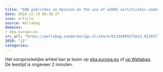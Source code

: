 ```yaml
---
title: "EBA publishes an Opinion on the use of eIDAS certificates under PSD2 - View press release"
date: 2018-12-19 06:38:27
icon: article
source: Wallabag
domains:
- eba.europa.eu
src_url: "https://wallabag.sanderdorigo.nl/share/61334995573e15.92203776"
2018: "12"
categories:
---
```

Het oorspronkelijke artikel kan je lezen op [eba.europa.eu](https://eba.europa.eu/-/eba-publishes-an-opinion-on-the-use-of-eidas-certificates-under-psd2) of [op Wallabag](https://wallabag.sanderdorigo.nl/share/61334995573e15.92203776). De leestijd is ongeveer 2 minuten.